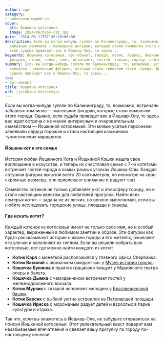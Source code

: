 ```yaml
---
author: egor
category:
- памятники-марий-эл
cover:
  alt: Йошкина котосемья
  image: 2024/08/baby-cat.jpg
date: '2024-08-11T07:30:28+00:00'
description: Если вы когда-нибудь гуляли по Калининграду, то, возможно, встречали
  забавных хомлинов — маленькие фигурки, которые стали символом этого города. Однако,
  если судьба приведет вас в Йошкар-Олу, то здесь...
keywords: Йошкина котосемья, арт-объект, города, котик, йошкар, йошкиной, котят, кошечка,
  фигурки, стали, семья, свое, встречает, гостей, только, городу, найти
summary: Если вы когда-нибудь гуляли по Калининграду, то, возможно, встречали забавных
  хомлинов — маленькие фигурки, которые стали символом этого города. Однако, если
  судьба приведет вас в Йошкар-Олу, то здесь...
tag:
- арт-объект
title: Йошкина котосемья
url: /joshkina-kotosemya/
---
```


Если вы когда-нибудь гуляли по Калининграду, то, возможно, встречали забавных хомлинов — маленькие фигурки, которые стали символом этого города. Однако, если судьба приведет вас в Йошкар-Олу, то здесь вас ждет встреча с не менее интересным и очаровательным семейством — Йошкиной котосемьей. Эти милые усатые персонажи завоевали сердца горожан и стали настоящей изюминкой туристических маршрутов.

#### Йошкин кот и его семья

История любви Йошкиного Кота и Йошкиной Кошки нашла свое воплощение в искусстве, и теперь их счастливая семья с 7-ю котятами встречает гостей города в самых разных уголках Йошкар-Олы. Каждая латунная фигурка высотой всего 20 сантиметров, но несмотря на свои скромные размеры, они привлекают внимание и радуют глаз.

Семейство котиков не только добавляет уют и атмосферу городу, но и стало настоящим квестом для любителей прогулок. Найти всех семерых котят — задача не из легких, но вполне выполнимая, если вы любите исследовать городские улицы, площади и скверы.

#### Где искать котят?

Каждый котенок из котосемьи имеет не только свое имя, но и особый характер, выраженный в любимом занятии и образе. Эти фигурки как будто рассказывают истории о жизни города и его жителях, оживляют его улочки и наполняют их теплом. Если вы решили собрать всю котосемью, вот где можно найти каждого из котят:

- **Котик Карл** с монеткой расположился у главного офиса Сбербанка.
- **Котик Василий** с рюкзачком ожидает вас у [Музея истории города](/muzej-istorii/).
- **Кошечка Бусинка** в пуантах грациозно танцует у Марийского театра оперы и балета.
- **Кошечка Дымка** с чемоданчиком встречает гостей у железнодорожного вокзала.
- **Котик Мурзик** с гитарой исполняет мелодию у [Благовещенской башни](/bashnya/).
- **Котик Барсик** с рыбкой уютно устроился на Патриаршей площади.
- **Кошечка Ириска** с мороженым радует детей и взрослых в парке культуры и отдыха.

Так что, если вы окажетесь в Йошкар-Оле, не забудьте отправиться на поиски Йошкиной котосемьи. Этот увлекательный квест подарит вам незабываемые впечатления и сделает вашу прогулку по городу по-настоящему веселой.
